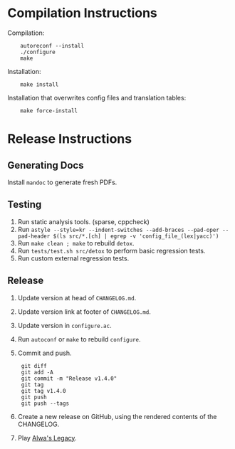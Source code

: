 # Compilation Instructions

Compilation:

        autoreconf --install
        ./configure
        make

Installation:

        make install

Installation that overwrites config files and translation tables:

        make force-install

# Release Instructions

## Generating Docs

Install `mandoc` to generate fresh PDFs.

## Testing

1. Run static analysis tools. (sparse, cppcheck)
2. Run `astyle --style=kr --indent-switches --add-braces --pad-oper --pad-header $(ls src/*.[ch] | egrep -v 'config_file_(lex|yacc)')`
3. Run `make clean ; make` to rebuild `detox`.
4. Run `tests/test.sh src/detox` to perform basic regression tests.
5. Run custom external regression tests.

## Release

1. Update version at head of `CHANGELOG.md`.
2. Update version link at footer of `CHANGELOG.md`.
3. Update version in `configure.ac`.
4. Run `autoconf` or `make` to rebuild `configure`.
5. Commit and push.

        git diff
        git add -A
        git commit -m "Release v1.4.0"
        git tag
        git tag v1.4.0
        git push
        git push --tags

6. Create a new release on GitHub, using the rendered contents of the
   CHANGELOG.
7. Play [Alwa's Legacy].

[Alwa's Legacy]: https://eldenpixels.com/alwas-legacy/
